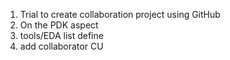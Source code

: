 1. Trial to create collaboration project using GitHub
2. On the PDK aspect
3. tools/EDA list define
4. add collaborator CU 
